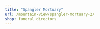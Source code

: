 ```yaml
---
title: "Spangler Mortuary"
url: /mountain-view/spangler-mortuary-2/
shop: funeral directors
---
```

